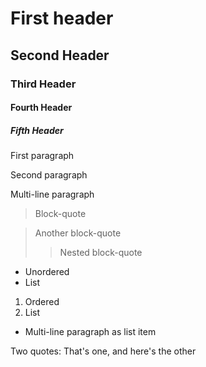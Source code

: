 # First header

## Second Header

### Third Header

#### Fourth Header

##### Fifth Header

First paragraph

Second paragraph

Multi-line
paragraph

> Block-quote

> Another block-quote
>
> > Nested block-quote

* Unordered
* List

1. Ordered
1. List

* Multi-line paragraph
  as list item

Two quotes: That's one, and here's the other
